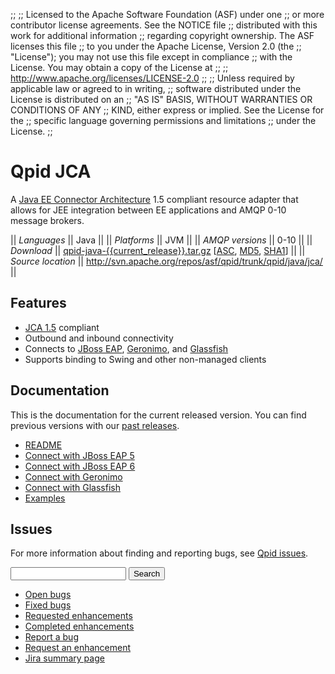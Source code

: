 ;;
;; Licensed to the Apache Software Foundation (ASF) under one
;; or more contributor license agreements.  See the NOTICE file
;; distributed with this work for additional information
;; regarding copyright ownership.  The ASF licenses this file
;; to you under the Apache License, Version 2.0 (the
;; "License"); you may not use this file except in compliance
;; with the License.  You may obtain a copy of the License at
;; 
;;   http://www.apache.org/licenses/LICENSE-2.0
;; 
;; Unless required by applicable law or agreed to in writing,
;; software distributed under the License is distributed on an
;; "AS IS" BASIS, WITHOUT WARRANTIES OR CONDITIONS OF ANY
;; KIND, either express or implied.  See the License for the
;; specific language governing permissions and limitations
;; under the License.
;;

# Qpid JCA

A
[Java EE Connector Architecture](http://en.wikipedia.org/wiki/Java_EE_Connector_Architecture)
1.5 compliant resource adapter that allows for JEE integration between
EE applications and AMQP 0-10 message brokers.

  || *Languages* || Java ||
  || *Platforms* || JVM ||
  || *AMQP versions* || 0-10 ||
  || *Download* || [qpid-java-{{current_release}}.tar.gz](http://www.apache.org/dyn/closer.cgi/qpid/{{current_release}}/qpid-java-{{current_release}}.tar.gz) \[[ASC](http://www.apache.org/dist/qpid/{{current_release}}/qpid-java-{{current_release}}.tar.gz.asc), [MD5](http://www.apache.org/dist/qpid/{{current_release}}/qpid-java-{{current_release}}.tar.gz.md5), [SHA1](http://www.apache.org/dist/qpid/{{current_release}}/qpid-java-{{current_release}}.tar.gz.sha1)] ||
  || *Source location* ||  <http://svn.apache.org/repos/asf/qpid/trunk/qpid/java/jca/> ||

## Features

<div class="two-column" markdown="1">

 - [JCA 1.5](http://jcp.org/en/jsr/detail?id=112) compliant
 - Outbound and inbound connectivity
 - Connects to [JBoss EAP](http://www.redhat.com/products/jbossenterprisemiddleware/application-platform/), [Geronimo](http://geronimo.apache.org/), and [Glassfish](https://glassfish.java.net/)
 - Supports binding to Swing and other non-managed clients

</div>

## Documentation

This is the documentation for the current released version.  You can
find previous versions with our
[past releases]({{site_url}}/releases/index.html#past-releases).

<div class="two-column" markdown="1">

 - [README](http://svn.apache.org/repos/asf/qpid/tags/{{current_release}}/qpid/java/jca/README.txt)
 - [Connect with JBoss EAP 5](http://svn.apache.org/repos/asf/qpid/tags/{{current_release}}/qpid/java/jca/README-JBOSS.txt)
 - [Connect with JBoss EAP 6](http://svn.apache.org/repos/asf/qpid/tags/{{current_release}}/qpid/java/jca/README-JBOSS-EAP6.txt)
 - [Connect with Geronimo](http://svn.apache.org/repos/asf/qpid/tags/{{current_release}}/qpid/java/jca/README-GERONIMO.txt)
 - [Connect with Glassfish](http://svn.apache.org/repos/asf/qpid/tags/{{current_release}}/qpid/java/jca/example/README-GLASSFISH.txt)
 - [Examples](http://svn.apache.org/repos/asf/qpid/tags/{{current_release}}/qpid/java/jca/example/)

</div>

## Issues

For more information about finding and reporting bugs, see
[Qpid issues]({{site_url}}/issues.html).

<div class="indent">
  <form id="jira-search-form">
    <input type="hidden" name="jql" value="project = QPID and component = JCA and text ~ '{}' order by updatedDate desc"/>
    <input type="text" name="text"/>
    <button type="submit">Search</button>
  </form>
</div>

<div class="two-column" markdown="1">

 - [Open bugs](http://issues.apache.org/jira/issues/?jql=resolution+%3D+EMPTY+and+component+%3D+%22JCA%22+and+project+%3D+%22QPID%22)
 - [Fixed bugs](http://issues.apache.org/jira/issues/?jql=resolution+%3D+%22Fixed%22+and+issuetype+%3D+%22Bug%22+and+component+%3D+%22JCA%22+and+project+%3D+%22QPID%22)
 - [Requested enhancements](http://issues.apache.org/jira/issues/?jql=resolution+%3D+EMPTY+and+issuetype+in+%28%22New+Feature%22%2C+%22Improvement%22%29+and+component+%3D+%22JCA%22+and+project+%3D+%22QPID%22)
 - [Completed enhancements](http://issues.apache.org/jira/issues/?jql=resolution+%3D+%22Fixed%22+and+issuetype+in+%28%22New+Feature%22%2C+%22Improvement%22%29+and+component+%3D+%22JCA%22+and+project+%3D+%22QPID%22)
 - [Report a bug](http://issues.apache.org/jira/secure/CreateIssueDetails!init.jspa?pid=12310520&issuetype=1&priority=3&summary=[Enter%20a%20brief%20description]&components=12317036)
 - [Request an enhancement](http://issues.apache.org/jira/secure/CreateIssueDetails!init.jspa?pid=12310520&issuetype=4&priority=3&summary=[Enter%20a%20brief%20description]&components=12317036)
 - [Jira summary page](http://issues.apache.org/jira/browse/QPID/component/12317036)

</div>
